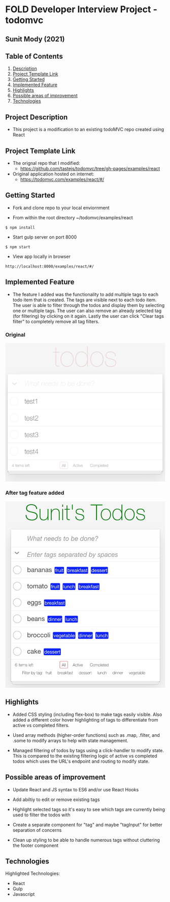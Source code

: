 # FOLD Developer Interview Project - todomvc
## Sunit Mody (2021)

## Table of Contents
1. [Description](#description)
2. [Project Template Link](#link)
3. [Getting Started](#getting)
4. [Implemented Feature](#feature)
5. [Highlights](#highlights)
6. [Possible areas of improvement](#improvements)
7. [Technologies](#techs)

<a name="description"/>

## Project Description
- This project is a modification to an existing todoMVC repo created using React

<a name="link"/>

## Project Template Link
- The orignal repo that I modified:
  -  https://github.com/tastejs/todomvc/tree/gh-pages/examples/react
- Original application hosted on internet:
  - https://todomvc.com/examples/react/#/

<a name="getting"/>

## Getting Started
- Fork and clone repo to your local enviornment

- From within the root directory ~/todomvc/examples/react
```
$ npm install
```

- Start gulp server on port 8000
```
$ npm start
```

- View app locally in browser
```
http://localhost:8000/examples/react/#/
```

<a name="feature"/>

## Implemented Feature
- The feature I added was the functionality to add multiple tags to each todo item that is created. The tags are visible next to each todo item. The user is able to filter through the todos and display them by selecting one or multiple tags. The user can also remove an already selected tag (for filtering) by clicking on it again. Lastly the user can click "Clear tags filter" to completely remove all tag filters.

### Original
<img src="readme_images/original_todo.png" width="600">

### After tag feature added
<img src="readme_images/tag_feature.png" width="600">

<a name="highlights"/>

## Highlights
- Added CSS styling (including flex-box) to make tags easily visible. Also added a different color hover highlighting of tags to differentiate from active vs completed filters.

- Used array methods (higher-order functions) such as .map, .filter, and .some to modify arrays to help with state management.

- Managed filtering of todos by tags using a click-handler to modify state. This is compared to the existing filtering logic of active vs completed todos which uses the URL's endpoint and routing to modify state.

<a name="improvements"/>

## Possible areas of improvement

- Update React and JS syntax to ES6 and/or use React Hooks

- Add abiltiy to edit or remove existing tags

- Highlight selected tags so it's easy to see which tags are currently being used to filter the todos with

- Create a separate component for "tag" and maybe "tagInput" for better separation of concerns

- Clean up styling to be able to handle numerous tags without cluttering the footer component

<a name="techs"/>

## Technologies

Highlighted Technologies:
- React
- Gulp
- Javascript